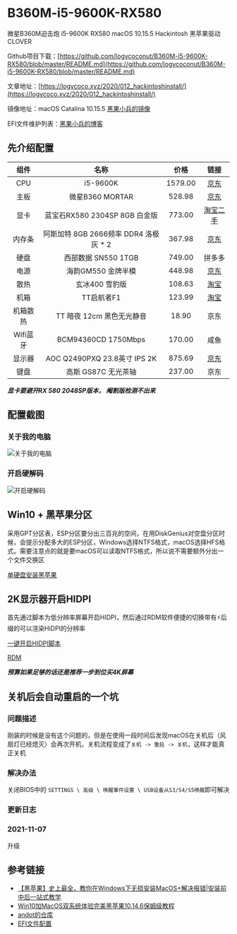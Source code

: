 # B360M-i5-9600K-RX580

微星B360M迫击炮 i5-9600K RX580 macOS 10.15.5 Hackintosh 黑苹果驱动CLOVER

Github项目下载：[https://github.com/logycoconut/B360M-i5-9600K-RX580/blob/master/README.md](https://github.com/logycoconut/B360M-i5-9600K-RX580/blob/master/README.md)

文章地址：[https://logycoco.xyz/2020/012_hackintoshinstall/](https://logycoco.xyz/2020/012_hackintoshinstall/)

镜像地址：macOS Catalina 10.15.5 [黑果小兵的镜像](https://blog.daliansky.net/macOS-Catalina-10.15.5-19F96-Release-version-with-Clover-5118-original-image-Double-EFI-Version-UEFI-and-MBR.html#more)

EFI文件维护列表：[黑果小兵的博客](https://blog.daliansky.net/Hackintosh-long-term-maintenance-model-checklist.html)

## 先介绍配置

| 组件 |   名称    |      价格      |      链接      |
| :--: | :-------: | :------------: | :------------: |
| CPU  | i5-9600K | 1579.00 |[京东](https://item.jd.com/100000634419.html)  |
| 主板 | 微星B360 MORTAR | 528.98 | [京东](https://item.jd.com/6833426.html#crumb-wrap) |
| 显卡 | 蓝宝石RX580 2304SP 8GB 白金版 | 773.00 | [淘宝二手](https://item.taobao.com/item.htm?spm=a1z09.2.0.0.92b72e8d3PQbE7&id=591402176938&_u=82ehsl2icd55) |
| 内存条 | 阿斯加特 8GB 2666频率 DDR4 洛极灰 * 2 | 367.98 | [京东](https://item.jd.com/100003374700.html) |
| 硬盘 | 西部数据 SN550 1TGB | 749.00 | 拼多多 |
| 电源 | 海韵GM550 金牌半模 | 448.98 | [京东](https://item.jd.com/100004223051.html#crumb-wrap) |
| 散热 | 玄冰400 雪豹版 | 108.63 | [淘宝](https://detail.tmall.com/item.htm?id=14756775238&ali_refid=a3_430583_1006:1103537345:N:a6nKlWOYGMyBOGHXCpULmp5sn4LFJtgd:9d1b765dee2b408569b35a29a5a09f08&ali_trackid=1_9d1b765dee2b408569b35a29a5a09f08&spm=a230r.1.14.1&skuId=4309658964583) |
| 机箱 | TT启航者F1 | 123.99 | [淘宝](https://detail.tmall.com/item.htm?spm=a1z10.5-b-s.w4011-16097915567.64.10ae6e65RvVObl&id=602242033086&rn=a0d10f3eba4bff77bcec5234049f956a&abbucket=7&skuId=4218072037155) |
| 机箱散热 | TT 暗夜 12cm 黑色无光静音 | 18.90 | 京东 |
| Wifi蓝牙 | BCM94360CD 1750Mbps  | 170.00 | 咸鱼 |
| 显示器 | AOC Q2490PXQ 23.8英寸 IPS 2K | 875.69 | [京东](https://item.jd.com/5375281.html#crumb-wrap) |
| 键盘 | 高斯 GS87C 无光茶轴 | 237.00 | 京东 |

***显卡要避开RX 580 2048SP版本， 阉割版检测不出来***

## 配置截图

### 关于我的电脑

![关于我的电脑](https://raw.githubusercontent.com/logycoconut/B360M-i5-9600K-RX580/master/images/1.png)

### 开启硬解码

![开启硬解码](https://raw.githubusercontent.com/logycoconut/B360M-i5-9600K-RX580/master/images/2.png)

## Win10 + 黑苹果分区

采用GPT分区表，ESP分区要分出三百兆的空间，在用DiskGenius对空盘分区时候，会提示分配多大的ESP分区，Windows选择NTFS格式，macOS选择HFS格式。需要注意点的就是要macOS可以读取NTFS格式，所以说不需要额外分出一个文件交换区

[ 单硬盘安装黑苹果 ](https://www.itpwd.com/247.html)

## 2K显示器开启HIDPI

首先通过脚本为低分辨率屏幕开启HIDPI，然后通过RDM软件便捷的切换带有⚡️后缀的可以渲染HiDPI的分辨率

[一键开启HIDPI脚本](https://github.com/xzhih/one-key-hidpi/blob/master/README-zh.md)

[RDM](https://github.com/avibrazil/RDM)

***预算如果足够的话还是推荐一步到位买4K屏幕***

## 关机后会自动重启的一个坑

### 问题描述

刚装的时候是没有这个问题的，但是在使用一段时间后发现macOS在关机后（风扇灯已经熄灭）会再次开机，关机流程变成了`关机 -> 重启 -> 关机`，这样才能真正关机

### 解决办法

关闭BIOS中的 `SETTINGS \ 高级 \ 唤醒事件设置 \ USB设备从S3/S4/S5唤醒`即可解决

### 更新日志

### 2021-11-07

升级

## 参考链接

* [【黑苹果】史上最全，教你在Windows下无损安装MacOS+解决报错|安装前中后一站式教学](https://www.bilibili.com/video/BV1fE411W7ei)
* [ Win10加MacOS双系统体验完美黑苹果10.14.6保姆级教程 ](https://www.bilibili.com/video/BV1W44112792)
* [andot的仓库](https://github.com/andot/MSI-B360M-MORTAR-IMACPRO-EFI)
* [EFI文件配置](https://blog.csdn.net/Su_Yi/article/details/93773558)
